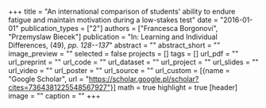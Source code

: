 +++
title = "An international comparison of students' ability to endure fatigue and maintain motivation during a low-stakes test"
date = "2016-01-01"
publication_types = ["2"]
authors = ["Francesca Borgonovi", "Przemyslaw Biecek"]
publication = "In: Learning and Individual Differences, (49), _pp. 128--137_"
abstract = ""
abstract_short = ""
image_preview = ""
selected = false
projects = []
tags = []
url_pdf = ""
url_preprint = ""
url_code = ""
url_dataset = ""
url_project = ""
url_slides = ""
url_video = ""
url_poster = ""
url_source = ""
url_custom = [{name = "Google Scholar", url = "https://scholar.google.pl/scholar?cites=7364381225548567927"}]
math = true
highlight = true
[header]
image = ""
caption = ""
+++
